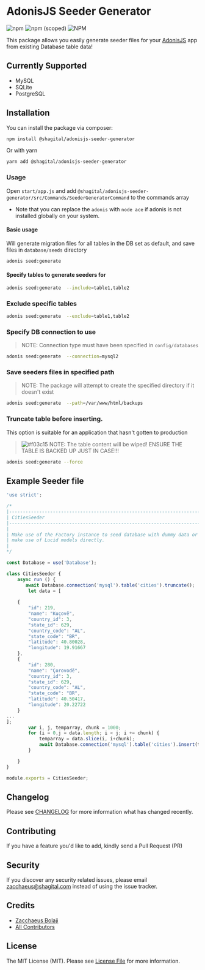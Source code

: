 # AdonisJS Seeder Generator
![npm](https://img.shields.io/npm/dt/@shagital/adonisjs-seeder-generator?style=plastic)
![npm (scoped)](https://img.shields.io/npm/v/@shagital/adonisjs-seeder-generator)
![NPM](https://img.shields.io/npm/l/@shagital/adonisjs-seeder-generator)

This package allows you easily generate seeder files for your [AdonisJS](https://adonisjs.com/) app from existing Database table data!

## Currently Supported
- MySQL
- SQLite
- PostgreSQL

## Installation

You can install the package via composer:
``` bash
npm install @shagital/adonisjs-seeder-generator
```
Or with yarn
``` bash
yarn add @shagital/adonisjs-seeder-generator
```

### Usage
Open `start/app.js` and add `@shagital/adonisjs-seeder-generator/src/Commands/SeederGeneratorCommand` to the commands array

- Note that you can replace the `adonis` with `node ace` if adonis is not installed globally on your system.

#### Basic usage
Will generate migration files for all tables in the DB set as default, and save files in `database/seeds` directory
```bash
adonis seed:generate
```

#### Specify tables to generate seeders for
```bash
adonis seed:generate  --include=table1,table2
```

### Exclude specific tables
```bash
adonis seed:generate  --exclude=table1,table2
```

### Specify DB connection to use
>NOTE: Connection type must have been specified in `config/databases`
```bash
adonis seed:generate  --connection=mysql2
```

### Save seeders files in specified path
>NOTE: The package will attempt to create the specified directory if it doesn't exist
```bash
adonis seed:generate  --path=/var/www/html/backups
```

### Truncate table before inserting.
This option is suitable for an application that hasn't gotten to production
>![#f03c15](https://via.placeholder.com/15/f03c15/000000?text=+) NOTE: 
The table content will be wiped! ENSURE THE TABLE IS BACKED UP JUST IN CASE!!!
```bash
adonis seed:generate --force
```

## Example Seeder file
```js
'use strict';

/*
|--------------------------------------------------------------------------
| CitiesSeeder
|--------------------------------------------------------------------------
|
| Make use of the Factory instance to seed database with dummy data or
| make use of Lucid models directly.
|
*/

const Database = use('Database');

class CitiesSeeder {
    async run () {
       await Database.connection('mysql').table('cities').truncate();
        let data = [
 
    {
        "id": 219,
        "name": "Kuçovë",
        "country_id": 3,
        "state_id": 629,
        "country_code": "AL",
        "state_code": "BR",
        "latitude": 40.80028,
        "longitude": 19.91667
    },
    {
        "id": 280,
        "name": "Çorovodë",
        "country_id": 3,
        "state_id": 629,
        "country_code": "AL",
        "state_code": "BR",
        "latitude": 40.50417,
        "longitude": 20.22722
    }
...
];
        var i, j, temparray, chunk = 1000;
        for (i = 0,j = data.length; i < j; i += chunk) {
            temparray = data.slice(i, i+chunk);
            await Database.connection('mysql').table('cities').insert(temparray);
        }

    }
}

module.exports = CitiesSeeder;

```
## Changelog

Please see [CHANGELOG](CHANGELOG.md) for more information what has changed recently.

## Contributing

If you have a feature you'd like to add, kindly send a Pull Request (PR)

## Security

If you discover any security related issues, please email [zacchaeus@shagital.com](mailto:zacchaeus@shagital.com) instead of using the issue tracker.

## Credits
- [Zacchaeus Bolaji](https://github.com/djunehor)
- [All Contributors](../../contributors)

## License

The MIT License (MIT). Please see [License File](LICENSE.md) for more information.
